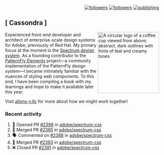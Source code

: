 <p align="right"><a rel="me" href="https://front-end.social/@castastrophe">
    <img alt="followers" title="Follow me on Mastodon" src="https://img.shields.io/mastodon/follow/109297102751309835?domain=https%3A%2F%2Ffront-end.social&label=Follow&logo=mastodon&logoColor=white&style=for-the-badge&labelColor=008080&color=006969"/></a>
  <a href="https://codepen.io/castastrophe/">
    <img alt="followers" title="Follow me on CodePen" src="https://img.shields.io/badge/16-1?color=640464&labelColor=7c007c&style=for-the-badge&logo=codepen&label=Follow"/></a>
<a href="https://castastrophe.medium.com/">
    <img alt="publishing" title="View articles on Medium" src="https://img.shields.io/badge/107-1?color=666&labelColor=444&label=subscribe&logo=medium&logoColor=white&style=for-the-badge"/></a>
</p>

## [&nbsp;Cassondra&nbsp;]

<img align="right" src="https://github-production-user-asset-6210df.s3.amazonaws.com/1840295/253016758-ba468774-1cd3-42c2-8f43-947b5eeb5edf.png" height="200" alt="A circular logo of a coffee cup viewed from above; abstract, dark outlines with hints of teal and creamy tones">

Experienced front-end developer and architect of enterprise-scale design systems for Adobe; previously of Red Hat. My primary focus at the moment is the [Spectrum design system](https://github.com/adobe/spectrum-css). As a founding contributor to the [PatternFly&nbsp;Elements](https://github.com/patternfly/patternfly-elements) project&mdash;a community implementation of the PatternFly design system&mdash;I became intimately familiar with the nuances of styling web components. To this end, I have been compiling a book with my learnings and hope to make it available later this year.

Visit [allons-y.llc](http://allons-y.llc/) for more about how we might work together!

### Recent activity

<!--START_SECTION:activity-->
1. 💪 Opened PR [#2396](https://github.com/adobe/spectrum-css/pull/2396) in [adobe/spectrum-css](https://github.com/adobe/spectrum-css)
2. 🎉 Merged PR [#2395](https://github.com/adobe/spectrum-css/pull/2395) in [adobe/spectrum-css](https://github.com/adobe/spectrum-css)
3. 🗣 Commented on [#2388](https://github.com/adobe/spectrum-css/pull/2388#issuecomment-1874092780) in [adobe/spectrum-css](https://github.com/adobe/spectrum-css)
4. 🎉 Merged PR [#2393](https://github.com/adobe/spectrum-css/pull/2393) in [adobe/spectrum-css](https://github.com/adobe/spectrum-css)
5. ❌ Closed PR [#2391](https://github.com/adobe/spectrum-css/pull/2391) in [adobe/spectrum-css](https://github.com/adobe/spectrum-css)
<!--END_SECTION:activity-->
